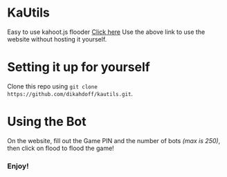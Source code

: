 # KaUtils
Easy to use kahoot.js flooder
[Click here](https://dikahdoff.github.io/kautils/)
Use the above link to use the website without hosting it yourself.
# Setting it up for yourself
Clone this repo using `git clone https://github.com/dikahdoff/kautils.git`.
# Using the Bot
On the website, fill out the Game PIN and the number of bots *(max is 250)*, then click on flood to flood the game!
### Enjoy!
